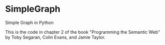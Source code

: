 # SimpleGraph
Simple Graph in Python

This is the code in chapter 2 of the book "Programming the Semantic Web" by Toby Segaran, Colin Evans, and Jamie Taylor.
